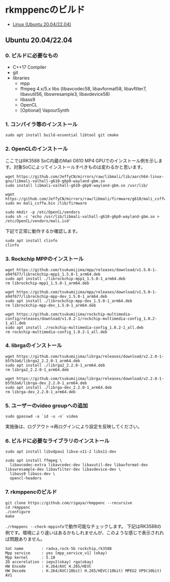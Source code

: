 
# rkmppencのビルド

- [Linux (Ubuntu 20.04/22.04)](./Build.ja.md#linux-ubuntu-2004-2204)

## Ubuntu 20.04/22.04

### 0. ビルドに必要なもの

- C++17 Compiler
- git
- libraries
  - mpp 
  - ffmpeg 4.x/5.x libs (libavcodec58, libavformat58, libavfilter7, libavutil56, libswresample3, libavdevice58)
  - libass9
  - OpenCL
  - [Optional] VapourSynth

### 1. コンパイラ等のインストール

```Shell
sudo apt install build-essential libtool git cmake
```

### 2. OpenCLのインストール

ここではRK3588 SoC内蔵のMali G610 MP4 GPUでのインストール例を示します。対象SoCによってインストールすべきものは変わるかと思います。

```Shell
wget https://github.com/JeffyCN/mirrors/raw/libmali/lib/aarch64-linux-gnu/libmali-valhall-g610-g6p0-wayland-gbm.so
sudo install libmali-valhall-g610-g6p0-wayland-gbm.so /usr/lib/

wget https://github.com/JeffyCN/mirrors/raw/libmali/firmware/g610/mali_csffw.bin
sudo mv mali_csffw.bin /lib/firmware

sudo mkdir -p /etc/OpenCL/vendors
sudo sh -c 'echo /usr/lib/libmali-valhall-g610-g6p0-wayland-gbm.so > /etc/OpenCL/vendors/mali.icd'
```

下記で正常に動作するか確認します。

```Shell
sudo apt install clinfo
clinfo
```

### 3. Rockchip MPPのインストール

```Shell
wget https://github.com/tsukumijima/mpp/releases/download/v1.5.0-1-a94f677/librockchip-mpp1_1.5.0-1_arm64.deb
sudo apt install ./librockchip-mpp1_1.5.0-1_arm64.deb
rm librockchip-mpp1_1.5.0-1_arm64.deb

wget https://github.com/tsukumijima/mpp/releases/download/v1.5.0-1-a94f677/librockchip-mpp-dev_1.5.0-1_arm64.deb
sudo apt install ./librockchip-mpp-dev_1.5.0-1_arm64.deb
rm librockchip-mpp-dev_1.5.0-1_arm64.deb

wget https://github.com/tsukumijima/rockchip-multimedia-config/releases/download/v1.0.2-1/rockchip-multimedia-config_1.0.2-1_all.deb
sudo apt install ./rockchip-multimedia-config_1.0.2-1_all.deb
rm rockchip-multimedia-config_1.0.2-1_all.deb
```

### 4. librgaのインストール
```Shell
wget https://github.com/tsukumijima/librga/releases/download/v2.2.0-1-b5fb3a6/librga2_2.2.0-1_arm64.deb
sudo apt install ./librga2_2.2.0-1_arm64.deb
rm librga2_2.2.0-1_arm64.deb

wget https://github.com/tsukumijima/librga/releases/download/v2.2.0-1-b5fb3a6/librga-dev_2.2.0-1_arm64.deb
sudo apt install ./librga-dev_2.2.0-1_arm64.deb
rm librga-dev_2.2.0-1_arm64.deb
```

### 5. ユーザーのvideo groupへの追加
```Shell
sudo gpasswd -a `id -u -n` video
```

実施後は、ログアウト→再ログインにより設定を反映してください。

### 6. ビルドに必要なライブラリのインストール

```Shell
sudo apt install libvdpau1 libva-x11-2 libx11-dev

sudo apt install ffmpeg \
  libavcodec-extra libavcodec-dev libavutil-dev libavformat-dev libswresample-dev libavfilter-dev libavdevice-dev \
  libass9 libass-dev \
  opencl-headers
```

### 7. rkmppencのビルド
```Shell
git clone https://github.com/rigaya/rkmppenc --recursive
cd rkmppenc
./configure
make
```

```./rkmppenc --check-mppinfo```で動作可能なチェックします。
下記はRK3588の例です。環境により違いはあるかもしれませんが、このような感じで表示されれば問題ありません。

```Shell
SoC name        : radxa,rock-5b rockchip,rk3588
Mpp service     : yes [mpp_service_v1] (okay)
Mpp kernel      : 5.10
2D accerelation : iepv2(okay) rga(okay)
HW Encode       : H.264/AVC H.265/HEVC
HW Decode       : H.264/AVC(10bit) H.265/HEVC(10bit) MPEG2 VP9(10bit) AV1
```